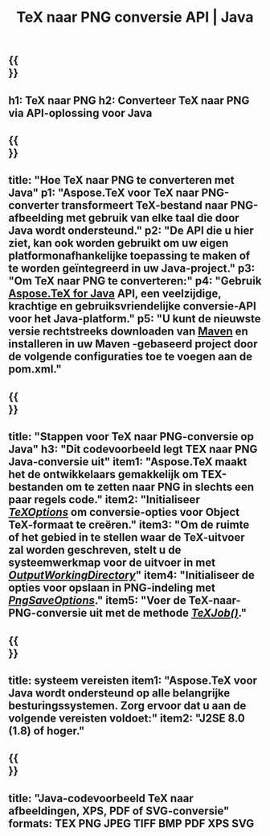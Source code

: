 ﻿---
translation: true
template: /_templates/_conversion-child-java.md
title: TeX naar PNG conversie API | Java
description: TeX naar PNG conversie functionaliteit. Integreer deze on-premise Java-bibliotheek in uw project of gebruik platformonafhankelijke applicaties om TeX naar PNG te converteren.
keywords: tex naar png api java, tex2png integreren
url: /java/conversion/tex-to-png/
family: tex
platformtag: java
feature: conversion
informat: TEX
outformat: PNG
otherformats: BMP TIFF JPEG PDF XPS SVG
---

{{<section banner>}}
---
h1: TeX naar PNG
h2: Converteer TeX naar PNG via API-oplossing voor Java
---

{{<section overview>}}
---
title: "Hoe TeX naar PNG te converteren met Java"
p1: "Aspose.TeX voor TeX naar PNG-converter transformeert TeX-bestand naar PNG-afbeelding met gebruik van elke taal die door Java wordt ondersteund."
p2: "De API die u hier ziet, kan ook worden gebruikt om uw eigen platformonafhankelijke toepassing te maken of te worden geïntegreerd in uw Java-project."
p3: "Om TeX naar PNG te converteren:"
p4: "Gebruik [Aspose.TeX for Java](https://products.aspose.com/tex/java) API, een veelzijdige, krachtige en gebruiksvriendelijke conversie-API voor het Java-platform."
p5: "U kunt de nieuwste versie rechtstreeks downloaden van [Maven](https://repository.aspose.com/webapp/#/artifacts/browse/tree/General/repo/com/aspose/aspose-tex) en installeren in uw Maven -gebaseerd project door de volgende configuraties toe te voegen aan de pom.xml."
---

{{<section feature1>}}
---
title: "Stappen voor TeX naar PNG-conversie op Java"
h3: "Dit codevoorbeeld legt TEX naar PNG Java-conversie uit"
item1: "Aspose.TeX maakt het de ontwikkelaars gemakkelijk om TEX-bestanden om te zetten naar PNG in slechts een paar regels code."
item2: "Initialiseer [*TeXOptions*](https://reference.aspose.com/tex/java/com.aspose.tex/TeXOptions) om conversie-opties voor Object TeX-formaat te creëren."
item3: "Om de ruimte of het gebied in te stellen waar de TeX-uitvoer zal worden geschreven, stelt u de systeemwerkmap voor de uitvoer in met [*OutputWorkingDirectory*](https://reference.aspose.com/tex/java/com.aspose.tex/TeXOptions#getOutputWorkingDirectory--)"
item4: "Initialiseer de opties voor opslaan in PNG-indeling met [*PngSaveOptions*](https://reference.aspose.com/tex/java/com.aspose.tex.rendering/PngSaveOptions)."
item5: "Voer de TeX-naar-PNG-conversie uit met de methode [*TeXJob()*](https://reference.aspose.com/tex/java/com.aspose.tex/TeXJob)."
---

{{<section feature2>}}
---
title: systeem vereisten
item1: "Aspose.TeX voor Java wordt ondersteund op alle belangrijke besturingssystemen. Zorg ervoor dat u aan de volgende vereisten voldoet:"
item2: "J2SE 8.0 (1.8) of hoger."
---

{{<section widget>}}
---
title: "Java-codevoorbeeld TeX naar afbeeldingen, XPS, PDF of SVG-conversie"
formats: TEX PNG JPEG TIFF BMP PDF XPS SVG
---